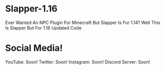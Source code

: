 # Slapper-1.16

Ever Wanted An NPC Plugin For Minecraft But Slapper Is For 1.14?
Well This Is Slapper But For 1.16 Updated Code




# Social Media!

YouTube: Soon!
Twitter: Soon!
Instagram: Soon!
Discord Server: Soon!
